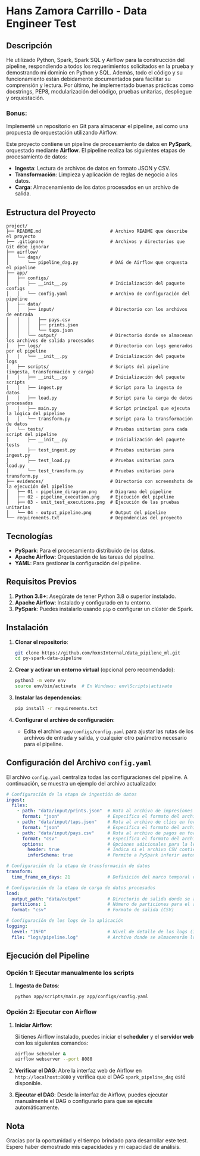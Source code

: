 
# Hans Zamora Carrillo - Data Engineer Test 

## Descripción

He utilizado Python, Spark, Spark SQL y Airflow para la construcción del pipeline, respondiendo a todos los requerimientos solicitados en la prueba y demostrando mi dominio en Python y SQL. Además, todo el código y su funcionamiento están debidamente documentados para facilitar su comprensión y lectura. Por último, he implementado buenas prácticas como docstrings, PEP8, modularización del código, pruebas unitarias, despliegue y orquestación.

### Bonus:

Implementé un repositorio en Git para almacenar el pipeline, así como una propuesta de orquestación utilizando Airflow.


Este proyecto contiene un pipeline de procesamiento de datos en **PySpark**, orquestado mediante **Airflow**. El pipeline realiza las siguientes etapas de procesamiento de datos:
- **Ingesta**: Lectura de archivos de datos en formato JSON y CSV.
- **Transformación**: Limpieza y aplicación de reglas de negocio a los datos.
- **Carga**: Almacenamiento de los datos procesados en un archivo de salida.

## Estructura del Proyecto

```
project/
├── README.md                          # Archivo README que describe el proyecto
├── .gitignore                         # Archivos y directorios que Git debe ignorar
├── airflow/
│   └── dags/
│       └── pipeline_dag.py            # DAG de Airflow que orquesta el pipeline
├── app/
│   ├── configs/
│   │   ├── __init__.py                # Inicialización del paquete configs
│   │   └── config.yaml                # Archivo de configuración del pipeline
│   ├── data/
│   │   ├── input/                     # Directorio con los archivos de entrada
│   │   │   ├── pays.csv
│   │   │   ├── prints.json
│   │   │   └── taps.json
│   │   └── output/                    # Directorio donde se almacenan los archivos de salida procesados
│   ├── logs/                          # Directorio con logs generados por el pipeline
│   │   └── __init__.py                # Inicialización del paquete logs
│   ├── scripts/                       # Scripts del pipeline (ingesta, transformación y carga)
│   │   ├── __init__.py                # Inicialización del paquete scripts
│   │   ├── ingest.py                  # Script para la ingesta de datos
│   │   ├── load.py                    # Script para la carga de datos procesados
│   │   ├── main.py                    # Script principal que ejecuta la lógica del pipeline
│   │   └── transform.py               # Script para la transformación de datos
│   └── tests/                         # Pruebas unitarias para cada script del pipeline
│       ├── __init__.py                # Inicialización del paquete tests
│       ├── test_ingest.py             # Pruebas unitarias para ingest.py
│       ├── test_load.py               # Pruebas unitarias para load.py
│       └── test_transform.py          # Pruebas unitarias para transform.py
├── evidences/                         # Directorio con screenshots de la ejecución del pipeline
│   ├── 01 - pipeline_diragram.png     # Diagrama del pipeline
│   ├── 02 - pipeline_execution.png    # Ejecución del pipeline
│   ├── 03 - unit_test_executions.png  # Ejecución de las pruebas unitarias
│   └── 04 - output_pipeline.png       # Output del pipeline
└── requirements.txt                   # Dependencias del proyecto

```

## Tecnologías

- **PySpark**: Para el procesamiento distribuido de los datos.
- **Apache Airflow**: Orquestación de las tareas del pipeline.
- **YAML**: Para gestionar la configuración del pipeline.

## Requisitos Previos

1. **Python 3.8+**: Asegúrate de tener Python 3.8 o superior instalado.
2. **Apache Airflow**: Instalado y configurado en tu entorno.
3. **PySpark**: Puedes instalarlo usando `pip` o configurar un clúster de Spark.

## Instalación

1. **Clonar el repositorio**:

   ```bash
   git clone https://github.com/hxnsInternal/data_pipilene_ml.git
   cd py-spark-data-pipeline
   ```

2. **Crear y activar un entorno virtual** (opcional pero recomendado):

   ```bash
   python3 -m venv env
   source env/bin/activate  # En Windows: env\Scripts\activate
   ```

3. **Instalar las dependencias**:

   ```bash
   pip install -r requirements.txt
   ```

4. **Configurar el archivo de configuración**:
   - Edita el archivo `app/configs/config.yaml` para ajustar las rutas de los archivos de entrada y salida, y cualquier otro parámetro necesario para el pipeline.

## Configuración del Archivo `config.yaml`

El archivo `config.yaml` centraliza todas las configuraciones del pipeline. A continuación, se muestra un ejemplo del archivo actualizado:

```yaml
# Configuración de la etapa de ingestión de datos
ingest:
  files:
    - path: "data/input/prints.json"  # Ruta al archivo de impresiones en formato JSON
      format: "json"                  # Especifica el formato del archivo (JSON)
    - path: "data/input/taps.json"    # Ruta al archivo de clics en formato JSON
      format: "json"                  # Especifica el formato del archivo (JSON)
    - path: "data/input/pays.csv"     # Ruta al archivo de pagos en formato CSV
      format: "csv"                   # Especifica el formato del archivo (CSV)
      options:                        # Opciones adicionales para la lectura de CSV
        header: true                  # Indica si el archivo CSV contiene un encabezado
        inferSchema: true             # Permite a PySpark inferir automáticamente el esquema del archivo

# Configuración de la etapa de transformación de datos
transform:
  time_frame_on_days: 21              # Definición del marco temporal en días para análisis de datos

# Configuración de la etapa de carga de datos procesados
load:
  output_path: "data/output"          # Directorio de salida donde se almacenarán los datos procesados
  partitions: 1                       # Número de particiones para el archivo de salida
  format: "csv"                       # Formato de salida (CSV)

# Configuración de los logs de la aplicación
logging:
  level: "INFO"                       # Nivel de detalle de los logs (INFO, DEBUG, ERROR, etc.)
  file: "logs/pipeline.log"           # Archivo donde se almacenarán los logs de la ejecución
```

## Ejecución del Pipeline

### Opción 1: Ejecutar manualmente los scripts

1. **Ingesta de Datos**:

   ```bash
   python app/scripts/main.py app/configs/config.yaml
   ```

### Opción 2: Ejecutar con Airflow

1. **Iniciar Airflow**:
   
   Si tienes Airflow instalado, puedes iniciar el **scheduler** y el **servidor web** con los siguientes comandos:

   ```bash
   airflow scheduler &
   airflow webserver --port 8080
   ```

2. **Verificar el DAG**:
   Abre la interfaz web de Airflow en `http://localhost:8080` y verifica que el DAG `spark_pipeline_dag` esté disponible.

3. **Ejecutar el DAG**:
   Desde la interfaz de Airflow, puedes ejecutar manualmente el DAG o configurarlo para que se ejecute automáticamente.


## Nota

Gracias por la oportunidad y el tiempo brindado para desarrollar este test. Espero haber demostrado mis capacidades y mi capacidad de análisis.